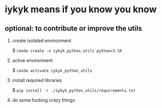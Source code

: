 # iykyk means if you know you know

## optional: to contribute or improve the utils

1. create isolated environment

    $ ```conda create -n iykyk_python_utils python=3.10```

2. active environment

    $ ```conda activate iykyk_python_utils```

3. install required libraries

    $ ```pip install -r ./iykyk_python_utils/requirements.txt```

4. do some fucking crazy things
